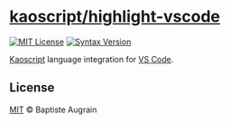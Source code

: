 [kaoscript/highlight-vscode](https://github.com/kaoscript/highlight-vscode)
===========================================================================

[![MIT License](https://img.shields.io/badge/license-MIT-blue.svg?style=flat)](./LICENSE)
[![Syntax Version](https://img.shields.io/badge/syntax-v0.2%20/%20oudated-critical.svg?style=flat)](https://github.com/kaoscript/kaoscript)

[Kaoscript](https://github.com/kaoscript/kaoscript) language integration for [VS Code](https://code.visualstudio.com/).

License
-------

[MIT](http://www.opensource.org/licenses/mit-license.php) &copy; Baptiste Augrain